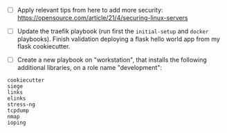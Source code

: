 - [ ] Apply relevant tips from here to add more security: <https://opensource.com/article/21/4/securing-linux-servers>

- [ ] Update the traefik playbook (run first the `initial-setup` and `docker` playbooks). Finish validation deploying a flask hello world app from my flask cookiecutter.

- [ ] Create a new playbook on "workstation", that installs the following additional libraries, on a role name "development":
```
cookiecutter
siege
links
elinks
stress-ng
tcpdump
nmap
ioping
```

